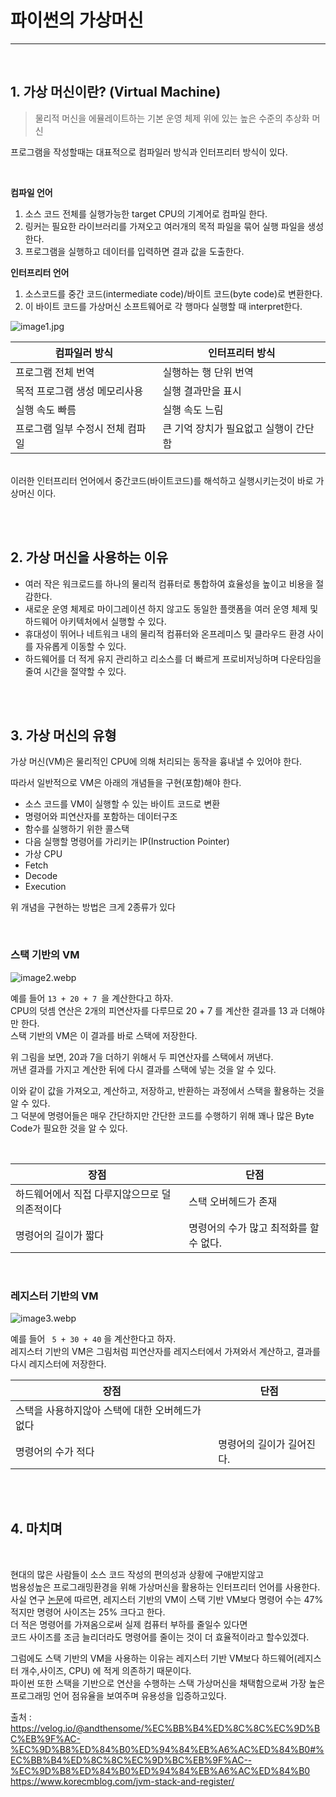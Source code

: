 

# 파이썬의 가상머신


---
<br>

## 1. 가상 머신이란? (Virtual Machine)

> 물리적 머신을 에뮬레이트하는 기본 운영 체제 위에 있는 높은 수준의 추상화 머신

프로그램을 작성할때는 대표적으로 컴파일러 방식과 인터프리터 방식이 있다.

<br>

__컴파일 언어__ 

1. 소스 코드 전체를 실행가능한 target CPU의 기계어로 컴파일 한다.
2. 링커는 필요한 라이브러리를 가져오고 여러개의 목적 파일을 묶어 실행 파일을 생성한다.
3. 프로그램을 실행하고 데이터를 입력하면 결과 값을 도출한다.


__인터프리터 언어__

1. 소스코드를  중간 코드(intermediate code)/바이트 코드(byte code)로 변환한다.
2. 이 바이트 코드를 가상머신 소프트웨어로 각 행마다 실행할 때 interpret한다.

![image1.jpg](https://velog.velcdn.com/images%2Fandthensome%2Fpost%2Fbdd46076-fd22-4911-8ca1-361244b1dbd1%2FCompilervrsinterpreter.jpg)




| 컴파일러 방식 | 인터프리터 방식 |
|----|----|
| 프로그램 전체 번역 | 실행하는 행 단위 번역 |
| 목적 프로그램 생성 메모리사용 | 실행 결과만을 표시 |
| 실행 속도 빠름 | 실행 속도 느림|
| 프로그램 일부 수정시 전체 컴파일 | 큰 기억 장치가 필요없고 실행이 간단함 |


<br>
이러한 인터프리터 언어에서 중간코드(바이트코드)를 해석하고 실행시키는것이 바로 가상머신 이다.


<br><br>
 

## 2. 가상 머신을 사용하는 이유

* 여러 작은 워크로드를 하나의 물리적 컴퓨터로 통합하여 효율성을 높이고 비용을 절감한다.
* 새로운 운영 체제로 마이그레이션 하지 않고도 동일한 플랫폼을 여러 운영 체제 및 하드웨어 아키텍처에서 실행할 수 있다.
* 휴대성이 뛰어나 네트워크 내의 물리적 컴퓨터와 온프레미스 및 클라우드 환경 사이를 자유롭게 이동할 수 있다.
* 하드웨어를 더 적게 유지 관리하고 리소스를 더 빠르게 프로비저닝하며 다운타임을 줄여 시간을 절약할 수 있다.




<br><br>

## 3. 가상 머신의 유형

가상 머신(VM)은 물리적인 CPU에 의해 처리되는 동작을 흉내낼 수 있어야 한다.

따라서 일반적으로 VM은 아래의 개념들을 구현(포함)해야 한다.

* 소스 코드를 VM이 실행할 수 있는 바이트 코드로 변환
* 명령어와 피연산자를 포함하는 데이터구조
* 함수를 실행하기 위한 콜스택
* 다음 실행할 명령어를 가리키는 IP(Instruction Pointer)
* 가상 CPU
* Fetch
* Decode
* Execution

위 개념을 구현하는 방법은 크게 2종류가 있다

<br>

### __스택 기반의 VM__


![image2.webp](https://www.korecmblog.com/static/8e043c869194a515a101e1a79ffb0cf6/d00b9/image-20210424161514958.webp)

예를 들어 ```13 + 20 + 7 ```을 계산한다고 하자.<br>
CPU의 덧셈 연산은 2개의 피연산자를 다루므로 20 + 7 를 계산한 결과를 13 과 더해야만 한다.<br>
스택 기반의 VM은 이 결과를 바로 스택에 저장한다.<br>

위 그림을 보면, 20과 7을 더하기 위해서 두 피연산자를 스택에서 꺼낸다.<br>
꺼낸 결과를 가지고 계산한 뒤에 다시 결과를 스택에 넣는 것을 알 수 있다.

이와 같이 값을 가져오고, 계산하고, 저장하고, 반환하는 과정에서 스택을 활용하는 것을 알 수 있다. <br>
그 덕분에 명령어들은 매우 간단하지만 간단한 코드를 수행하기 위해 꽤나 많은 Byte Code가 필요한 것을 알 수 있다. <br>

<br>

| 장점 | 단점 |
|-----|------|
| 하드웨어에서 직접 다루지않으므로 덜 의존적이다 | 스택 오버헤드가 존재 |
| 명령어의 길이가 짧다 | 명령어의 수가 많고 최적화를 할수 없다. |

<br>


### __레지스터 기반의 VM__


![image3.webp](https://www.korecmblog.com/static/ad5c2b19156429c2e12c0f0cdf1b1e46/d00b9/image-20210424161523287.webp)


예를 들어 ``` 5 + 30 + 40``` 을 계산한다고 하자. <br>
레지스터 기반의 VM은 그림처럼 피연산자를 레지스터에서 가져와서 계산하고, 결과를 다시 레지스터에 저장한다.

| 장점 | 단점 |
|-----|------|
| 스택을 사용하지않아 스택에 대한 오버헤드가 없다 |  |
| 명령어의 수가 적다  | 명령어의 길이가 길어진다. |



<br>
<br>


## 4. 마치며

<br>

현대의 많은 사람들이 소스 코드 작성의 편의성과 상황에 구애받지않고 <br>
범용성높은 프로그래밍환경을 위해 가상머신을 활용하는 인터프리터 언어를 사용한다. <br>
사실 연구 [논문](https://www.usenix.org/legacy/events/vee05/full_papers/p153-yunhe.pdf)에 따르면, 레지스터 기반의 VM이 스택 기반 VM보다 명령어 수는 47% 적지만 명령어 사이즈는 25% 크다고 한다. <br>
더 적은 명령어를 가져옴으로써 실제 컴퓨터 부하를 줄일수 있다면 <br>
코드 사이즈를 조금 늘리더라도 명령어를 줄이는 것이 더 효율적이라고 할수있겠다. <br>

그럼에도 스택 기반의 VM을 사용하는 이유는 레지스터 기반 VM보다 하드웨어(레지스터 개수,사이즈, CPU) 에 적게 의존하기 때문이다. <br>
파이썬 또한 스택을 기반으로 연산을 수행하는 스택 가상머신을 채택함으로써 가장 높은 프로그래밍 언어 점유율을 보여주며 유용성을 입증하고있다. <br>



출처 : https://velog.io/@andthensome/%EC%BB%B4%ED%8C%8C%EC%9D%BC%EB%9F%AC-%EC%9D%B8%ED%84%B0%ED%94%84%EB%A6%AC%ED%84%B0#%EC%BB%B4%ED%8C%8C%EC%9D%BC%EB%9F%AC--%EC%9D%B8%ED%84%B0%ED%94%84%EB%A6%AC%ED%84%B0 <br>
https://www.korecmblog.com/jvm-stack-and-register/
